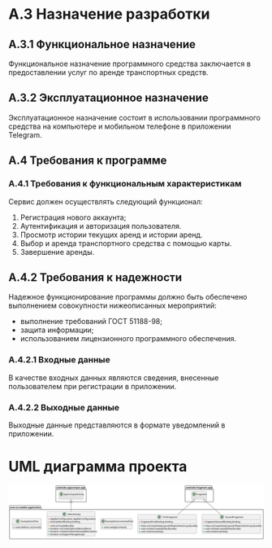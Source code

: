 # А.3 Назначение разработки
## А.3.1 Функциональное назначение
Функциональное назначение программного средства заключается в предоставлении услуг по аренде транспортных средств.
## А.3.2 Эксплуатационное назначение
Эксплуатационное назначение состоит в использовании программного средства на компьютере и мобильном телефоне в приложении Telegram.
## A.4 Требования к программе
### А.4.1 Требования к функциональным характеристикам
Сервис должен осуществлять следующий функционал:
1.	Регистрация нового аккаунта;
2.	Аутентификация и авторизация пользователя.
3.  Просмотр истории текущих аренд и истории аренд.
4.  Выбор и аренда транспортного средства с помощью карты.
5.  Завершение аренды.
## А.4.2 Требования к надежности 
Надежное функционирование программы должно быть обеспечено выполнением совокупности нижеописанных мероприятий:
-	выполнение требований ГОСТ 51188-98;
-	защита информации;
-	использованием лицензионного программного обеспечения.
### А.4.2.1 Входные данные
В качестве входных данных являются сведения, внесенные пользователем при регистрации в приложении.
### А.4.2.2 Выходные данные
Выходные данные представляются в формате уведомлений в приложении.


# UML диаграмма проекта
<img src="./ProjectUml.svg">